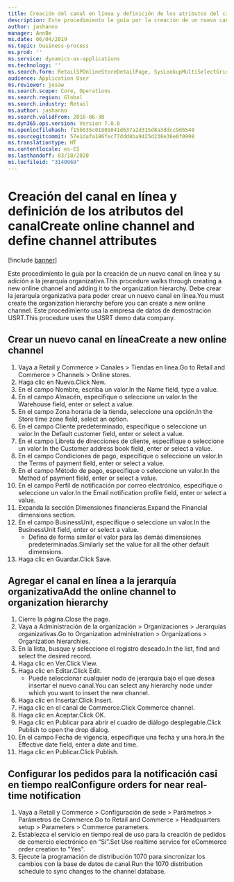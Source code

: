 ```yaml
---
title: Creación del canal en línea y definición de los atributos del canal
description: Este procedimiento le guía por la creación de un nuevo canal en línea y su adición a la jerarquía organizativa.
author: jashanno
manager: AnnBe
ms.date: 06/04/2019
ms.topic: business-process
ms.prod: ''
ms.service: dynamics-ax-applications
ms.technology: ''
ms.search.form: RetailSPOnlineStoreDetailPage, SysLookupMultiSelectGrid, DimensionLookup, OMHierarchyManager, HierarchyDesigner, OMNodeSelection, HierarchyPublishAndCloseForm
audience: Application User
ms.reviewer: josaw
ms.search.scope: Core, Operations
ms.search.region: Global
ms.search.industry: Retail
ms.author: jashanno
ms.search.validFrom: 2016-06-30
ms.dyn365.ops.version: Version 7.0.0
ms.openlocfilehash: f15b035c01801041d637a2d315d8a3ddcc9d6540
ms.sourcegitcommit: 57e1dafa186fec77ddd8ba9425d238e36e0f0998
ms.translationtype: HT
ms.contentlocale: es-ES
ms.lasthandoff: 03/18/2020
ms.locfileid: "3140969"
---
```

# <a name="create-online-channel-and-define-channel-attributes"></a><span data-ttu-id="04da7-103">Creación del canal en línea y definición de los atributos del canal</span><span class="sxs-lookup"><span data-stu-id="04da7-103">Create online channel and define channel attributes</span></span>

[!include [banner](../includes/banner.md)]

<span data-ttu-id="04da7-104">Este procedimiento le guía por la creación de un nuevo canal en línea y su adición a la jerarquía organizativa.</span><span class="sxs-lookup"><span data-stu-id="04da7-104">This procedure walks through creating a new online channel and adding it to the organization hierarchy.</span></span> <span data-ttu-id="04da7-105">Debe crear la jerarquía organizativa para poder crear un nuevo canal en línea.</span><span class="sxs-lookup"><span data-stu-id="04da7-105">You must create the organization hierarchy before you can create a new online channel.</span></span> <span data-ttu-id="04da7-106">Este procedimiento usa la empresa de datos de demostración USRT.</span><span class="sxs-lookup"><span data-stu-id="04da7-106">This procedure uses the USRT demo data company.</span></span>


## <a name="create-a-new-online-channel"></a><span data-ttu-id="04da7-107">Crear un nuevo canal en línea</span><span class="sxs-lookup"><span data-stu-id="04da7-107">Create a new online channel</span></span>
1. <span data-ttu-id="04da7-108">Vaya a Retail y Commerce > Canales > Tiendas en línea.</span><span class="sxs-lookup"><span data-stu-id="04da7-108">Go to Retail and Commerce > Channels > Online stores.</span></span>
2. <span data-ttu-id="04da7-109">Haga clic en Nuevo.</span><span class="sxs-lookup"><span data-stu-id="04da7-109">Click New.</span></span>
3. <span data-ttu-id="04da7-110">En el campo Nombre, escriba un valor.</span><span class="sxs-lookup"><span data-stu-id="04da7-110">In the Name field, type a value.</span></span>
4. <span data-ttu-id="04da7-111">En el campo Almacén, especifique o seleccione un valor.</span><span class="sxs-lookup"><span data-stu-id="04da7-111">In the Warehouse field, enter or select a value.</span></span>
5. <span data-ttu-id="04da7-112">En el campo Zona horaria de la tienda, seleccione una opción.</span><span class="sxs-lookup"><span data-stu-id="04da7-112">In the Store time zone field, select an option.</span></span>
6. <span data-ttu-id="04da7-113">En el campo Cliente predeterminado, especifique o seleccione un valor.</span><span class="sxs-lookup"><span data-stu-id="04da7-113">In the Default customer field, enter or select a value.</span></span>
7. <span data-ttu-id="04da7-114">En el campo Libreta de direcciones de cliente, especifique o seleccione un valor.</span><span class="sxs-lookup"><span data-stu-id="04da7-114">In the Customer address book field, enter or select a value.</span></span>
8. <span data-ttu-id="04da7-115">En el campo Condiciones de pago, especifique o seleccione un valor.</span><span class="sxs-lookup"><span data-stu-id="04da7-115">In the Terms of payment field, enter or select a value.</span></span>
9. <span data-ttu-id="04da7-116">En el campo Método de pago, especifique o seleccione un valor.</span><span class="sxs-lookup"><span data-stu-id="04da7-116">In the Method of payment field, enter or select a value.</span></span>
10. <span data-ttu-id="04da7-117">En el campo Perfil de notificación por correo electrónico, especifique o seleccione un valor.</span><span class="sxs-lookup"><span data-stu-id="04da7-117">In the Email notification profile field, enter or select a value.</span></span>
11. <span data-ttu-id="04da7-118">Expanda la sección Dimensiones financieras.</span><span class="sxs-lookup"><span data-stu-id="04da7-118">Expand the Financial dimensions section.</span></span>
12. <span data-ttu-id="04da7-119">En el campo BusinessUnit, especifique o seleccione un valor.</span><span class="sxs-lookup"><span data-stu-id="04da7-119">In the BusinessUnit field, enter or select a value.</span></span>
    * <span data-ttu-id="04da7-120">Defina de forma similar el valor para las demás dimensiones predeterminadas.</span><span class="sxs-lookup"><span data-stu-id="04da7-120">Similarly set the value for all the other default dimensions.</span></span>  
13. <span data-ttu-id="04da7-121">Haga clic en Guardar.</span><span class="sxs-lookup"><span data-stu-id="04da7-121">Click Save.</span></span>

## <a name="add-the-online-channel-to-organization-hierarchy"></a><span data-ttu-id="04da7-122">Agregar el canal en línea a la jerarquía organizativa</span><span class="sxs-lookup"><span data-stu-id="04da7-122">Add the online channel to organization hierarchy</span></span>
1. <span data-ttu-id="04da7-123">Cierre la página.</span><span class="sxs-lookup"><span data-stu-id="04da7-123">Close the page.</span></span>
2. <span data-ttu-id="04da7-124">Vaya a Administración de la organización > Organizaciones > Jerarquías organizativas.</span><span class="sxs-lookup"><span data-stu-id="04da7-124">Go to Organization administration > Organizations > Organization hierarchies.</span></span>
3. <span data-ttu-id="04da7-125">En la lista, busque y seleccione el registro deseado.</span><span class="sxs-lookup"><span data-stu-id="04da7-125">In the list, find and select the desired record.</span></span>
4. <span data-ttu-id="04da7-126">Haga clic en Ver.</span><span class="sxs-lookup"><span data-stu-id="04da7-126">Click View.</span></span>
5. <span data-ttu-id="04da7-127">Haga clic en Editar.</span><span class="sxs-lookup"><span data-stu-id="04da7-127">Click Edit.</span></span>
    * <span data-ttu-id="04da7-128">Puede seleccionar cualquier nodo de jerarquía bajo el que desea insertar el nuevo canal.</span><span class="sxs-lookup"><span data-stu-id="04da7-128">You can select any hierarchy node under which you want to insert the new channel.</span></span>  
6. <span data-ttu-id="04da7-129">Haga clic en Insertar.</span><span class="sxs-lookup"><span data-stu-id="04da7-129">Click Insert.</span></span>
7. <span data-ttu-id="04da7-130">Haga clic en el canal de Commerce.</span><span class="sxs-lookup"><span data-stu-id="04da7-130">Click Commerce channel.</span></span>
8. <span data-ttu-id="04da7-131">Haga clic en Aceptar.</span><span class="sxs-lookup"><span data-stu-id="04da7-131">Click OK.</span></span>
9. <span data-ttu-id="04da7-132">Haga clic en Publicar para abrir el cuadro de diálogo desplegable.</span><span class="sxs-lookup"><span data-stu-id="04da7-132">Click Publish to open the drop dialog.</span></span>
10. <span data-ttu-id="04da7-133">En el campo Fecha de vigencia, especifique una fecha y una hora.</span><span class="sxs-lookup"><span data-stu-id="04da7-133">In the Effective date field, enter a date and time.</span></span>
11. <span data-ttu-id="04da7-134">Haga clic en Publicar.</span><span class="sxs-lookup"><span data-stu-id="04da7-134">Click Publish.</span></span>

## <a name="configure-orders-for-near-real-time-notification"></a><span data-ttu-id="04da7-135">Configurar los pedidos para la notificación casi en tiempo real</span><span class="sxs-lookup"><span data-stu-id="04da7-135">Configure orders for near real-time notification</span></span>
1. <span data-ttu-id="04da7-136">Vaya a Retail y Commerce > Configuración de sede > Parámetros > Parámetros de Commerce.</span><span class="sxs-lookup"><span data-stu-id="04da7-136">Go to Retail and Commerce  > Headquarters setup > Parameters > Commerce parameters.</span></span>
2. <span data-ttu-id="04da7-137">Establezca el servicio en tiempo real de uso para la creación de pedidos de comercio electrónico en “Sí”.</span><span class="sxs-lookup"><span data-stu-id="04da7-137">Set Use realtime service for eCommerce order creation to "Yes".</span></span>
3. <span data-ttu-id="04da7-138">Ejecute la programación de distribución 1070 para sincronizar los cambios con la base de datos de canal.</span><span class="sxs-lookup"><span data-stu-id="04da7-138">Run the 1070 distribution schedule to sync changes to the channel database.</span></span> 


